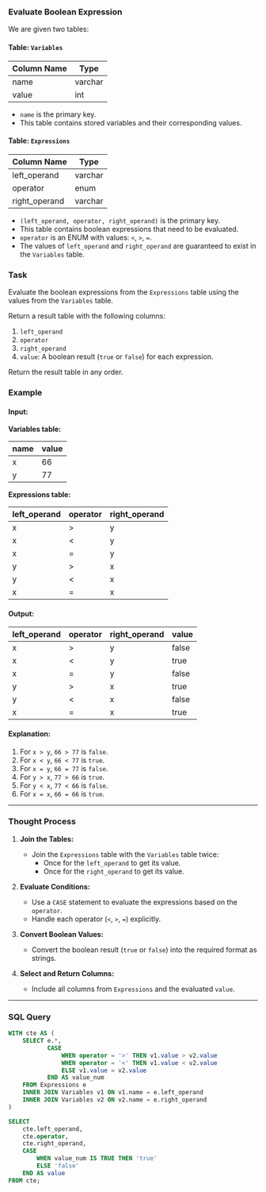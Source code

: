 ### Evaluate Boolean Expression
We are given two tables:

#### Table: `Variables`

| Column Name | Type    |
|-------------|---------|
| name        | varchar |
| value       | int     |

- `name` is the primary key.
- This table contains stored variables and their corresponding values.

#### Table: `Expressions`

| Column Name    | Type    |
|----------------|---------|
| left_operand   | varchar |
| operator       | enum    |
| right_operand  | varchar |

- `(left_operand, operator, right_operand)` is the primary key.
- This table contains boolean expressions that need to be evaluated.
- `operator` is an ENUM with values: `<`, `>`, `=`.
- The values of `left_operand` and `right_operand` are guaranteed to exist in the `Variables` table.

### Task
Evaluate the boolean expressions from the `Expressions` table using the values from the `Variables` table.

Return a result table with the following columns:
1. `left_operand`
2. `operator`
3. `right_operand`
4. `value`: A boolean result (`true` or `false`) for each expression.

Return the result table in any order.

### Example
#### Input:
**Variables table:**

| name | value |
|------|-------|
| x    | 66    |
| y    | 77    |

**Expressions table:**

| left_operand | operator | right_operand |
|--------------|----------|---------------|
| x            | >        | y             |
| x            | <        | y             |
| x            | =        | y             |
| y            | >        | x             |
| y            | <        | x             |
| x            | =        | x             |

#### Output:

| left_operand | operator | right_operand | value  |
|--------------|----------|---------------|--------|
| x            | >        | y             | false  |
| x            | <        | y             | true   |
| x            | =        | y             | false  |
| y            | >        | x             | true   |
| y            | <        | x             | false  |
| x            | =        | x             | true   |

#### Explanation:
1. For `x > y`, `66 > 77` is `false`.
2. For `x < y`, `66 < 77` is `true`.
3. For `x = y`, `66 = 77` is `false`.
4. For `y > x`, `77 > 66` is `true`.
5. For `y < x`, `77 < 66` is `false`.
6. For `x = x`, `66 = 66` is `true`.

---

### Thought Process
1. **Join the Tables:**
   - Join the `Expressions` table with the `Variables` table twice:
     - Once for the `left_operand` to get its value.
     - Once for the `right_operand` to get its value.

2. **Evaluate Conditions:**
   - Use a `CASE` statement to evaluate the expressions based on the `operator`.
   - Handle each operator (`<`, `>`, `=`) explicitly.

3. **Convert Boolean Values:**
   - Convert the boolean result (`true` or `false`) into the required format as strings.

4. **Select and Return Columns:**
   - Include all columns from `Expressions` and the evaluated `value`.

---

### SQL Query
```sql
WITH cte AS (
    SELECT e.*,
           CASE 
               WHEN operator = '>' THEN v1.value > v2.value
               WHEN operator = '<' THEN v1.value < v2.value
               ELSE v1.value = v2.value
           END AS value_num
    FROM Expressions e
    INNER JOIN Variables v1 ON v1.name = e.left_operand
    INNER JOIN Variables v2 ON v2.name = e.right_operand
)

SELECT 
    cte.left_operand,
    cte.operator,
    cte.right_operand,
    CASE 
        WHEN value_num IS TRUE THEN 'true'
        ELSE 'false'
    END AS value
FROM cte;
